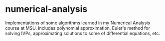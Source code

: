 # numerical-analysis
Implementations of some algorithms learned in my Numerical Analysis course at MSU. Includes polynomial approximation, 
Euler's method for solving IVPs, approximating solutions to some of differential equations, etc.
